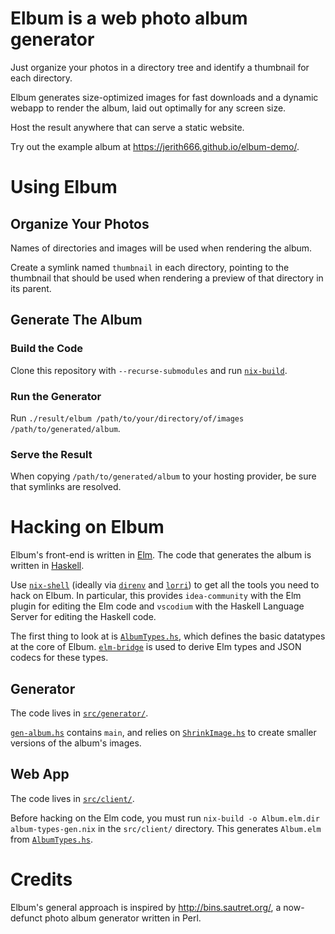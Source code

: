 # Elbum is a web photo album generator

Just organize your photos in a directory tree and identify a thumbnail for each directory.

Elbum generates size-optimized images for fast downloads and a dynamic webapp to render the album, laid out optimally for any screen size.

Host the result anywhere that can serve a static website.

Try out the example album at https://jerith666.github.io/elbum-demo/.

# Using Elbum

## Organize Your Photos

Names of directories and images will be used when rendering the album.

Create a symlink named `thumbnail` in each directory, pointing to the thumbnail that should be used when rendering a preview of that directory in its parent.

## Generate The Album

### Build the Code

Clone this repository with `--recurse-submodules` and run [`nix-build`](https://nixos.org/download.html).

### Run the Generator

Run `./result/elbum /path/to/your/directory/of/images /path/to/generated/album`.

### Serve the Result

When copying `/path/to/generated/album` to your hosting provider, be sure that symlinks are resolved.

# Hacking on Elbum

Elbum's front-end is written in [Elm](https://www.elm-lang.org). The code that generates the album is written in [Haskell](https://www.haskell.org).

Use [`nix-shell`](https://nixos.org/guides/ad-hoc-developer-environments.html) (ideally via [`direnv`](https://direnv.net/) and [`lorri`](https://github.com/nix-community/lorri)) to get all the tools you need to hack on Elbum. In particular, this provides `idea-community` with the Elm plugin for editing the Elm code and `vscodium` with the Haskell Language Server for editing the Haskell code.

The first thing to look at is [`AlbumTypes.hs`](./src/generator/AlbumTypes.hs), which defines the basic datatypes at the core of Elbum. [`elm-bridge`](https://hackage.haskell.org/package/elm-bridge) is used to derive Elm types and JSON codecs for these types.

## Generator

The code lives in [`src/generator/`](./src/generator/).

[`gen-album.hs`](./src/generator/gen-album.hs) contains `main`, and relies on [`ShrinkImage.hs`](./src/generator/ShrinkImage.hs) to create smaller versions of the album's images.

## Web App

The code lives in [`src/client/`](./src/client/).

Before hacking on the Elm code, you must run `nix-build -o Album.elm.dir album-types-gen.nix` in the `src/client/` directory. This generates `Album.elm` from [`AlbumTypes.hs`](./src/generator/AlbumTypes.hs).

# Credits

Elbum's general approach is inspired by http://bins.sautret.org/, a now-defunct photo album generator written in Perl.
